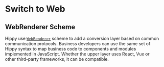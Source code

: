 # Switch to Web

## WebRenderer Scheme

Hippy use [`WebRenderer`](web/integration.md) scheme to add a conversion layer based on common communication protocols. Business developers can use the same set of Hippy syntax to map business code to components and modules implemented in JavaScript. Whether the upper layer uses React, Vue or other third-party frameworks, it can be compatible.

